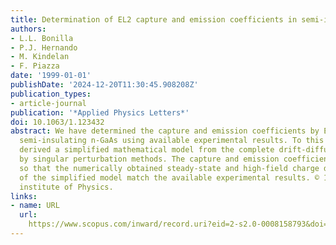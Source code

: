 ```yaml
---
title: Determination of EL2 capture and emission coefficients in semi-insulating n-GaAs
authors:
- L.L. Bonilla
- P.J. Hernando
- M. Kindelan
- F. Piazza
date: '1999-01-01'
publishDate: '2024-12-20T11:30:45.908208Z'
publication_types:
- article-journal
publication: '*Applied Physics Letters*'
doi: 10.1063/1.123432
abstract: We have determined the capture and emission coefficients by EL2 traps in
  semi-insulating n-GaAs using available experimental results. To this end, we have
  derived a simplified mathematical model from the complete drift-diffusion equations
  by singular perturbation methods. The capture and emission coefficients are adjusted
  so that the numerically obtained steady-state and high-field charge dipole solutions
  of the simplified model match the available experimental results. © 1999 American
  institute of Physics.
links:
- name: URL
  url: 
    https://www.scopus.com/inward/record.uri?eid=2-s2.0-0008158793&doi=10.1063%2f1.123432&partnerID=40&md5=d73b94de947a8d812e6356fb0b9c5b20
---
```

